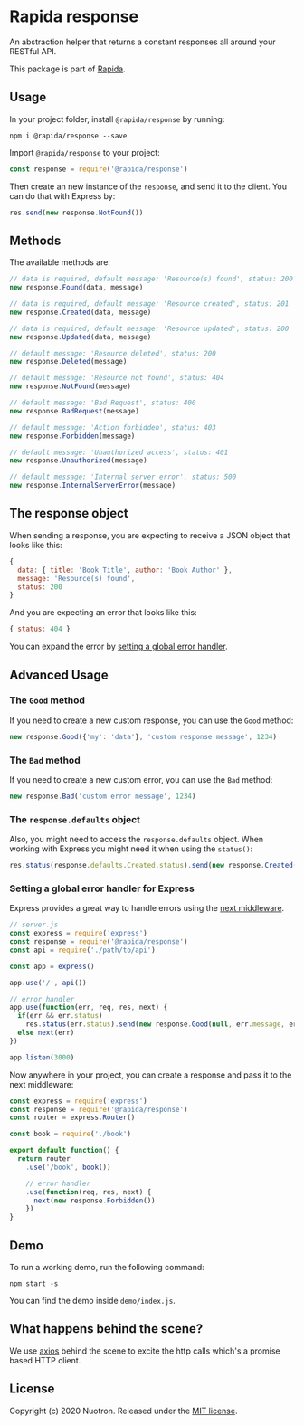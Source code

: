 # Rapida response

An abstraction helper that returns a constant responses all around your RESTful API.

This package is part of [Rapida](https://github.com/nuotron/rapida).

## Usage
In your project folder, install `@rapida/response` by running:
```
npm i @rapida/response --save
```

Import `@rapida/response` to your project:
```javascript
const response = require('@rapida/response')
```

Then create an new instance of the `response`, and send it to the client. You can do that with Express by:
```javascript
res.send(new response.NotFound())
```

## Methods
The available methods are:
```javascript
// data is required, default message: 'Resource(s) found', status: 200
new response.Found(data, message)

// data is required, default message: 'Resource created', status: 201
new response.Created(data, message)

// data is required, default message: 'Resource updated', status: 200
new response.Updated(data, message)

// default message: 'Resource deleted', status: 200
new response.Deleted(message)

// default message: 'Resource not found', status: 404
new response.NotFound(message)

// default message: 'Bad Request', status: 400
new response.BadRequest(message)

// default message: 'Action forbidden', status: 403
new response.Forbidden(message)

// default message: 'Unauthorized access', status: 401
new response.Unauthorized(message)

// default message: 'Internal server error', status: 500
new response.InternalServerError(message)
```

## The response object
When sending a response, you are expecting to receive a JSON object that looks like this:
```javascript
{
  data: { title: 'Book Title', author: 'Book Author' },
  message: 'Resource(s) found',
  status: 200
}
```

And you are expecting an error that looks like this:
```javascript
{ status: 404 }
```

You can expand the error by [setting a global error handler](#setting-a-global-error-handler-for-express).

## Advanced Usage
### The `Good` method
If you need to create a new custom response, you can use the `Good` method:
```javascript
new response.Good({'my': 'data'}, 'custom response message', 1234)
```

### The `Bad` method
If you need to create a new custom error, you can use the `Bad` method:
```javascript
new response.Bad('custom error message', 1234)
```

### The `response.defaults` object
Also, you might need to access the `response.defaults` object. When working with Express you might need it when using the `status()`:
```javascript
res.status(response.defaults.Created.status).send(new response.Created(resource, response.defaults.Created.message))
```

### Setting a global error handler for Express
Express provides a great way to handle errors using the [next middleware](https://expressjs.com/en/guide/using-middleware.html).
```javascript
// server.js
const express = require('express')
const response = require('@rapida/response')
const api = require('./path/to/api')

const app = express()

app.use('/', api())

// error handler
app.use(function(err, req, res, next) {
  if(err && err.status)
    res.status(err.status).send(new response.Good(null, err.message, err.status))
  else next(err)
})

app.listen(3000)
```

Now anywhere in your project, you can create a response and pass it to the next middleware:
```javascript
const express = require('express')
const response = require('@rapida/response')
const router = express.Router()

const book = require('./book')

export default function() {
  return router
    .use('/book', book())

    // error handler
    .use(function(req, res, next) {
      next(new response.Forbidden())
    })
}
```

## Demo
To run a working demo, run the following command:
```
npm start -s
```

You can find the demo inside `demo/index.js`.

## What happens behind the scene?
We use [axios](https://github.com/axios/axios) behind the scene to excite the http calls which's a promise based HTTP client.

## License
Copyright (c) 2020 Nuotron.
Released under the [MIT license](https://github.com/github/choosealicense.com/blob/gh-pages/LICENSE.md).

